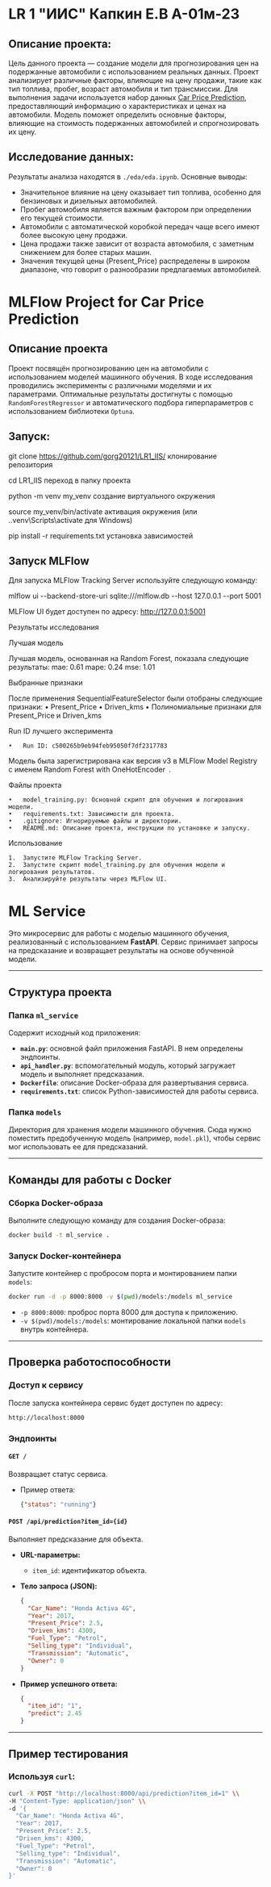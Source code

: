 # LR 1 "ИИС" **Капкин Е.В А-01м-23**

## **Описание проекта:**
Цель данного проекта — создание модели для прогнозирования цен на подержанные автомобили с использованием реальных данных. Проект анализирует различные факторы, влияющие на цену продажи, такие как тип топлива, пробег, возраст автомобиля и тип трансмиссии. Для выполнения задачи используется набор данных [Car Price Prediction][def], предоставляющий информацию о характеристиках и ценах на автомобили. Модель поможет определить основные факторы, влияющие на стоимость подержанных автомобилей и спрогнозировать их цену.

## **Исследование данных:**
Результаты анализа находятся в `./eda/eda.ipynb`. Основные выводы:
- Значительное влияние на цену оказывает тип топлива, особенно для бензиновых и дизельных автомобилей.
- Пробег автомобиля является важным фактором при определении его текущей стоимости.
- Автомобили с автоматической коробкой передач чаще всего имеют более высокую цену продажи.
- Цена продажи также зависит от возраста автомобиля, с заметным снижением для более старых машин.
- Значения текущей цены (Present_Price) распределены в широком диапазоне, что говорит о разнообразии предлагаемых автомобилей.

# MLFlow Project for Car Price Prediction

## Описание проекта

Проект посвящён прогнозированию цен на автомобили с использованием моделей машинного обучения. В ходе исследования проводились эксперименты с различными моделями и их параметрами. Оптимальные результаты достигнуты с помощью `RandomForestRegressor` и автоматического подбора гиперпараметров с использованием библиотеки `Optuna`.

## **Запуск:**
git clone https://github.com/gorg20121/LR1_IIS/   клонирование репозитория

cd LR1_IIS   переход в папку проекта

python -m venv my_venv   создание виртуального окружения

source my_venv/bin/activate   активация окружения (или ..venv\Scripts\activate для Windows)

pip install -r requirements.txt   установка зависимостей


## Запуск MLFlow

Для запуска MLFlow Tracking Server используйте следующую команду:

mlflow ui --backend-store-uri sqlite:///mlflow.db --host 127.0.0.1 --port 5001

MLFlow UI будет доступен по адресу: http://127.0.0.1:5001

Результаты исследования

Лучшая модель

Лучшая модель, основанная на Random Forest, показала следующие результаты:
	mae: 0.61
    mape: 0.24
    mse: 1.01


Выбранные признаки

После применения SequentialFeatureSelector были отобраны следующие признаки:
	•	Present_Price
	•	Driven_kms
	•	Полиномиальные признаки для Present_Price и Driven_kms

Run ID лучшего эксперимента

	•	Run ID: c500265b9eb94feb95050f7df2317783

Модель была зарегистрирована как версия v3 в MLFlow Model Registry с именем Random Forest with OneHotEncoder .

Файлы проекта

	•	model_training.py: Основной скрипт для обучения и логирования модели.
	•	requirements.txt: Зависимости для проекта.
	•	.gitignore: Игнорируемые файлы и директории.
	•	README.md: Описание проекта, инструкции по установке и запуску.

Использование

	1.	Запустите MLFlow Tracking Server.
	2.	Запустите скрипт model_training.py для обучения модели и логирования результатов.
	3.	Анализируйте результаты через MLFlow UI.


[def]: https://www.kaggle.com/datasets/vijayaadithyanvg/car-price-predictionused-cars/data








# ML Service

Это микросервис для работы с моделью машинного обучения, реализованный с использованием **FastAPI**. Сервис принимает запросы на предсказание и возвращает результаты на основе обученной модели.

---

## Структура проекта

### Папка `ml_service`
Содержит исходный код приложения:
- **`main.py`**: основной файл приложения FastAPI. В нем определены эндпоинты.
- **`api_handler.py`**: вспомогательный модуль, который загружает модель и выполняет предсказания.
- **`Dockerfile`**: описание Docker-образа для развертывания сервиса.
- **`requirements.txt`**: список Python-зависимостей для работы сервиса.

### Папка `models`
Директория для хранения модели машинного обучения. Сюда нужно поместить предобученную модель (например, `model.pkl`), чтобы сервис мог использовать ее для предсказаний.

---

## Команды для работы с Docker

### Сборка Docker-образа
Выполните следующую команду для создания Docker-образа:
```bash
docker build -t ml_service .
```

### Запуск Docker-контейнера
Запустите контейнер с пробросом порта и монтированием папки `models`:
```bash
docker run -d -p 8000:8000 -v $(pwd)/models:/models ml_service
```

- `-p 8000:8000`: проброс порта 8000 для доступа к приложению.
- `-v $(pwd)/models:/models`: монтирование локальной папки `models` внутрь контейнера.

---

## Проверка работоспособности

### Доступ к сервису
После запуска контейнера сервис будет доступен по адресу:
```bash
http://localhost:8000
```

### Эндпоинты

#### **`GET /`**
Возвращает статус сервиса.
- Пример ответа:
  ```json
  {"status": "running"}
  ```

#### **`POST /api/prediction?item_id={id}`**
Выполняет предсказание для объекта.

- **URL-параметры:**
  - `item_id`: идентификатор объекта.

- **Тело запроса (JSON):**
  ```json
  {
    "Car_Name": "Honda Activa 4G",
    "Year": 2017,
    "Present_Price": 2.5,
    "Driven_kms": 4300,
    "Fuel_Type": "Petrol",
    "Selling_type": "Individual",
    "Transmission": "Automatic",
    "Owner": 0
  }
  ```

- **Пример успешного ответа:**
  ```json
  {
    "item_id": "1",
    "predict": 2.45
  }
  ```

---

## Пример тестирования

### Используя `curl`:
```bash
curl -X POST "http://localhost:8000/api/prediction?item_id=1" \\
-H "Content-Type: application/json" \\
-d '{
  "Car_Name": "Honda Activa 4G",
  "Year": 2017,
  "Present_Price": 2.5,
  "Driven_kms": 4300,
  "Fuel_Type": "Petrol",
  "Selling_type": "Individual",
  "Transmission": "Automatic",
  "Owner": 0
}'
```


